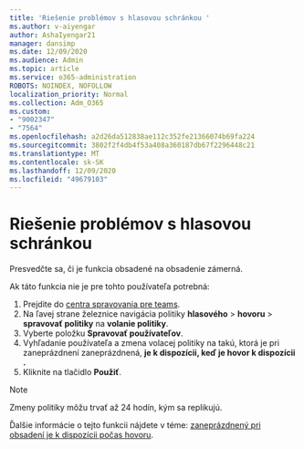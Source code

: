 ```yaml
---
title: 'Riešenie problémov s hlasovou schránkou '
ms.author: v-aiyengar
author: AshaIyengar21
manager: dansimp
ms.date: 12/09/2020
ms.audience: Admin
ms.topic: article
ms.service: o365-administration
ROBOTS: NOINDEX, NOFOLLOW
localization_priority: Normal
ms.collection: Adm_O365
ms.custom:
- "9002347"
- "7564"
ms.openlocfilehash: a2d26da512838ae112c352fe21366074b69fa224
ms.sourcegitcommit: 3802f2f4db4f53a408a360187db67f2296448c21
ms.translationtype: MT
ms.contentlocale: sk-SK
ms.lasthandoff: 12/09/2020
ms.locfileid: "49679103"
---
```

# <a name="troubleshooting-voicemail"></a>Riešenie problémov s hlasovou schránkou

Presvedčte sa, či je funkcia obsadené na obsadenie zámerná.

Ak táto funkcia nie je pre tohto používateľa potrebná:

1. Prejdite do [centra spravovania pre teams](https://admin.teams.microsoft.com/policies/calling).
1. Na ľavej strane železnice navigácia politiky **hlasového**  >  **hovoru**  >  **spravovať politiky** na **volanie politiky**.
1. Vyberte položku **Spravovať používateľov**.
1. Vyhľadanie používateľa a zmena volacej politiky na takú, ktorá je pri zaneprázdnení zaneprázdnená, **je k dispozícii, keď je hovor k dispozícii** **.**
1. Kliknite na tlačidlo **Použiť**.
> [!NOTE]
> Zmeny politiky môžu trvať až 24 hodín, kým sa replikujú.

Ďalšie informácie o tejto funkcii nájdete v téme: [zaneprázdnený pri obsadení je k dispozícii počas hovoru](https://docs.microsoft.com/microsoftteams/teams-calling-policy#busy-on-busy-is-available-while-in-a-call).
